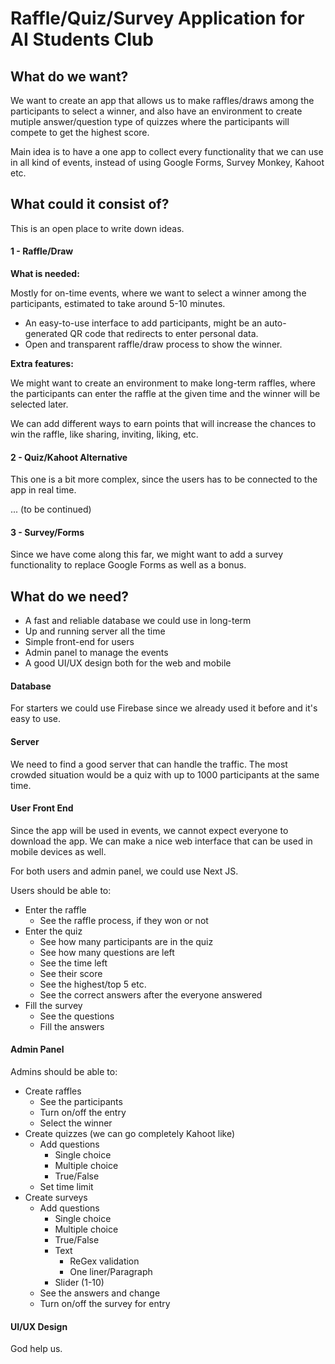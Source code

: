 # Raffle/Quiz/Survey Application for AI Students Club

## What do we want?

We want to create an app that allows us to make raffles/draws among the participants to select a winner, and also have an environment to create mutiple answer/question type of quizzes where the participants will compete to get the highest score.

Main idea is to have a one app to collect every functionality that we can use in all kind of events, instead of using Google Forms, Survey Monkey, Kahoot etc.



## What could it consist of?

This is an open place to write down ideas.


#### 1 - Raffle/Draw

**What is needed:**

Mostly for on-time events, where we want to select a winner among the participants, estimated to take around 5-10 minutes.

- An easy-to-use interface to add participants, might be an auto-generated QR code that redirects to enter personal data.
- Open and transparent raffle/draw process to show the winner.

**Extra features:**

We might want to create an environment to make long-term raffles, where the participants can enter the raffle at the given time and the winner will be selected later.

We can add different ways to earn points that will increase the chances to win the raffle, like sharing, inviting, liking, etc.


#### 2 - Quiz/Kahoot Alternative

This one is a bit more complex, since the users has to be connected to the app in real time.

... (to be continued)


#### 3 - Survey/Forms

Since we have come along this far, we might want to add a survey functionality to replace Google Forms as well as a bonus.



## What do we need?

- A fast and reliable database we could use in long-term
- Up and running server all the time
- Simple front-end for users
- Admin panel to manage the events
- A good UI/UX design both for the web and mobile



#### Database

For starters we could use Firebase since we already used it before and it's easy to use.


#### Server

We need to find a good server that can handle the traffic. The most crowded situation would be a quiz with up to 1000 participants at the same time.


#### User Front End

Since the app will be used in events, we cannot expect everyone to download the app. We can make a nice web interface that can be used in mobile devices as well.

For both users and admin panel, we could use Next JS.

Users should be able to:
- Enter the raffle
    - See the raffle process, if they won or not
- Enter the quiz
    - See how many participants are in the quiz
    - See how many questions are left
    - See the time left
    - See their score
    - See the highest/top 5 etc.
    - See the correct answers after the everyone answered
- Fill the survey
    - See the questions
    - Fill the answers

#### Admin Panel

Admins should be able to:
- Create raffles
    - See the participants
    - Turn on/off the entry
    - Select the winner
- Create quizzes (we can go completely Kahoot like)
    - Add questions
        - Single choice
        - Multiple choice
        - True/False
    - Set time limit
- Create surveys
    - Add questions
        - Single choice
        - Multiple choice
        - True/False
        - Text
            - ReGex validation
            - One liner/Paragraph
        - Slider (1-10)
    - See the answers and change
    - Turn on/off the survey for entry


#### UI/UX Design

God help us.
